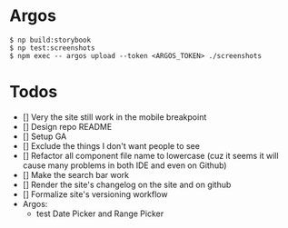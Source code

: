 # Argos
```
$ np build:storybook
$ np test:screenshots
$ npm exec -- argos upload --token <ARGOS_TOKEN> ./screenshots

```


# Todos
- [] Very the site still work in the mobile breakpoint
- [] Design repo README
- [] Setup GA
- [] Exclude the things I don't want people to see
- [] Refactor all component file name to lowercase (cuz it seems it will cause many problems in both IDE and even on Github)
- [] Make the search bar work
- [] Render the site's changelog on the site and on github
- [] Formalize site's versioning workflow
- Argos:
  - test Date Picker and Range Picker